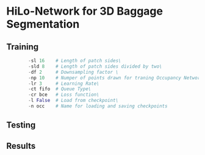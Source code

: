 # HiLo-Network for 3D Baggage Segmentation
## Training
```python train_pipeline.py \
        -sl 16    # Length of patch sides\
        -sld 8    # Length of patch sides divided by two\ 
        -df 2     # Downsampling factor \
        -np 10    # Numper of points drawn for traning Occupancy Network\
        -lr 3     # Learning Rate\
        -ct fifo  # Queue Type\
        -cr bce   # Loss function\
        -l False  # Load from checkpoint\
        -n occ    # Name for loading and saving checkpoints
```

## Testing

## Results
